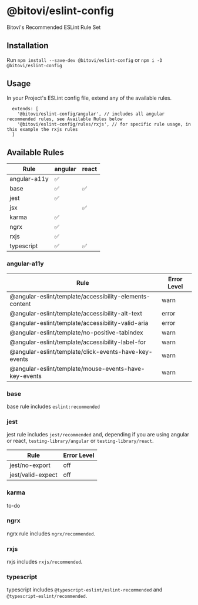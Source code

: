 # @bitovi/eslint-config

Bitovi's Recommended ESLint Rule Set

## Installation

Run `npm install --save-dev @bitovi/eslint-config` or `npm i -D @bitovi/eslint-config`

## Usage

In your Project's ESLint config file, extend any of the available rules.

```
  extends: [
    '@bitovi/eslint-config/angular', // includes all angular recommended rules, see Available Rules below
    '@bitovi/eslint-config/rules/rxjs', // for specific rule usage, in this example the rxjs rules
  ]
```

## Available Rules

| Rule         | angular            | react              |
| ------------ | ------------------ | ------------------ |
| angular-a11y | :white_check_mark: |                    |
| base         | :white_check_mark: | :white_check_mark: |
| jest         | :white_check_mark: |                    |
| jsx          |                    | :white_check_mark: |
| karma        | :white_check_mark: |                    |
| ngrx         | :white_check_mark: |                    |
| rxjs         | :white_check_mark: |                    |
| typescript   | :white_check_mark: | :white_check_mark: |

### angular-a11y

| Rule                                                    | Error Level |
| ------------------------------------------------------- | ----------- |
| @angular-eslint/template/accessibility-elements-content | warn        |
| @angular-eslint/template/accessibility-alt-text         | error       |
| @angular-eslint/template/accessibility-valid-aria       | error       |
| @angular-eslint/template/no-positive-tabindex           | warn        |
| @angular-eslint/template/accessibility-label-for        | warn        |
| @angular-eslint/template/click-events-have-key-events   | warn        |
| @angular-eslint/template/mouse-events-have-key-events   | warn        |

### base

base rule includes `eslint:recommended`

### jest

jest rule includes `jest/recommended` and, depending if you are using angular or react, `testing-library/angular` or `testing-library/react`.

| Rule              | Error Level |
| ----------------- | ----------- |
| jest/no-export    | off         |
| jest/valid-expect | off         |

### karma

to-do

### ngrx

ngrx rule includes `ngrx/recommended`.

### rxjs

rxjs includes `rxjs/recommended`.

### typescript

typescript includes `@typescript-eslint/eslint-recommended` and `@typescript-eslint/recommended`.
